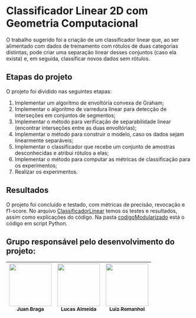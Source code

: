 # Classificador Linear 2D com Geometria Computacional
O trabalho sugerido foi a criação de um classificador linear que, ao ser alimentado com dados de treinamento com rótulos de duas categorias distintas, pode criar uma separação linear desses conjuntos (caso ela exista) e, em seguida, classificar novos dados sem rótulos.

## Etapas do projeto
O projeto foi dividido nas seguintes etapas:
1. Implementar um algoritmo de envoltória convexa de Graham;
1. Implementar o algoritmo de varredura linear para detecção de interseções em conjuntos de segmentos;
1. Implementar o método para verificação de separabilidade linear (encontrar interseções entre as duas envoltórias);
1. Implementar o método para construir o modelo, caso os dados sejam linearmente separáveis;
1. Implementar o classificador que recebe um conjunto de amostras desconhecidas e atribui rótulos a elas;
1. Implementar o método para computar as métricas de classificação para os 
experimentos;
1. Realizar os experimentos.

## Resultados
O projeto foi concluído e testado, com métricas de precisão, revocação e f1-score. No arquivo [ClassificadorLinear](ClassificadorLinear.ipynb) temos os testes e resultados, assim como explicações do código. Na pasta [codigoModularizado](codigoModularizado/) está o código em script Python. 

## Grupo responsável pelo desenvolvimento do projeto:

| [<img src="https://avatars.githubusercontent.com/u/64935978?v=4" width=115><br><sub>Juan Braga</sub>](https://github.com/juanmbraga) |  [<img src="https://imgur.com/35uY87m.jpg" width=115><br><sub>Lucas Almeida</sub>](https://github.com/zzzluquinhas) |  [<img src="https://avatars.githubusercontent.com/u/48190640?v=4" width=115><br><sub>Luiz Romanhol</sub>](https://github.com/LuizRomanhol) |
| :---: | :---: | :---:
